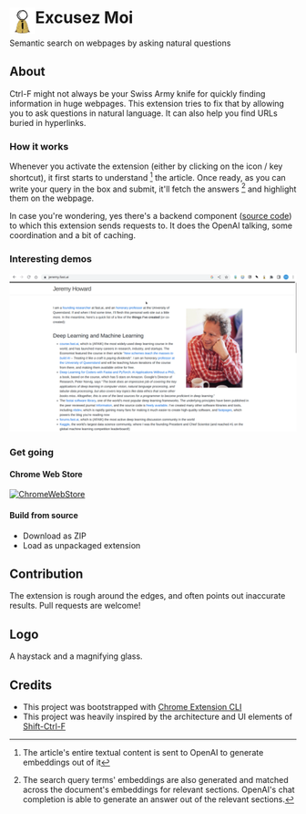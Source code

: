 # <img src="public/icons/icon_48.png" width="45" align="left"> Excusez Moi

Semantic search on webpages by asking natural questions

## About

Ctrl-F might not always be your Swiss Army knife for quickly finding information in huge webpages. This extension tries to fix that by allowing you to ask questions in natural language. It can also help you find URLs buried in hyperlinks.

### How it works

Whenever you activate the extension (either by clicking on the icon / key shortcut), it first starts to understand  [^1] the article. Once ready, as you can write your query in the box and submit, it'll fetch the answers [^2] and highlight them on the webpage.

In case you're wondering, yes there's a backend component ([source code](https://github.com/rounakdatta/excusez-moi-proxy)) to which this extension sends requests to. It does the OpenAI talking, some coordination and a bit of caching.

[^1]: The article's entire textual content is sent to OpenAI to generate embeddings out of it
[^2]: The search query terms' embeddings are also generated and matched across the document's embeddings for relevant sections. OpenAI's chat completion is able to generate an answer out of the relevant sections.

### Interesting demos

![searching_for_info](public/demos/jeremy_howard.gif)

### Get going

#### Chrome Web Store
[![ChromeWebStore](https://i.imgur.com/Yns6w2k.png)]()

#### Build from source
- Download as ZIP
- Load as unpackaged extension

## Contribution

The extension is rough around the edges, and often points out inaccurate results. Pull requests are welcome!

## Logo

A haystack and a magnifying glass.

## Credits

- This project was bootstrapped with [Chrome Extension CLI](https://github.com/dutiyesh/chrome-extension-cli)
- This project was heavily inspired by the architecture and UI elements of [Shift-Ctrl-F](https://github.com/model-zoo/shift-ctrl-f)
